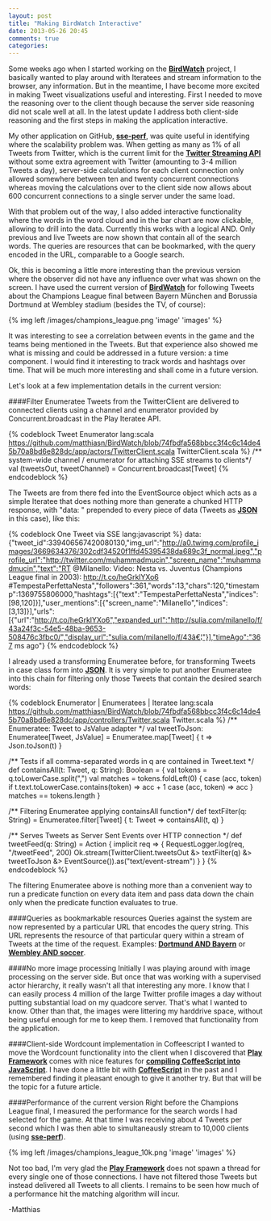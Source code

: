 ```yaml
---
layout: post
title: "Making BirdWatch Interactive"
date: 2013-05-26 20:45
comments: true
categories: 
---
```

Some weeks ago when I started working on the **[BirdWatch](http://bit.ly/BirdWatch)** project, I basically wanted to play around with Iteratees and stream information to the browser, any information. But in the meantime, I have become more excited in making Tweet visualizations useful and interesting. First I needed to move the reasoning over to the client though because the server side reasoning did not scale well at all. In the latest update I address both client-side reasoning and the first steps in making the application interactive.

<!-- more -->

My other application on GitHub, **[sse-perf](http://bit.ly/sse-perf)**, was quite useful in identifying where the scalability problem was. When getting as many as 1% of all Tweets from Twitter, which is the current limit for the **[Twitter Streaming API](https://dev.twitter.com/docs/streaming-apis)** without some extra agreement with Twitter (amounting to 3-4 million Tweets a day), server-side calculations for each client connection only allowed somewhere between ten and twenty concurrent connections whereas moving the calculations over to the client side now allows about 600 concurrent connections to a single server under the same load.

With that problem out of the way, I also added interactive functionality where the words in the word cloud and in the bar chart are now clickable, allowing to drill into the data. Currently this works with a logical AND. Only previous and live Tweets are now shown that contain all of the search words. The queries are resources that can be bookmarked, with the query encoded in the URL, comparable to a Google search.

Ok, this is becoming a little more interesting than the previous version where the observer did not have any influence over what was shown on the screen. I have used the current version of **[BirdWatch](http://bit.ly/BirdWatch)** for following Tweets about the Champions League final between Bayern München and Borussia Dortmund at Wembley stadium (besides the TV, of course): 

{% img left /images/champions_league.png 'image' 'images' %}

It was interesting to see a correlation between events in the game and the teams being mentioned in the Tweets. But that experience also showed me what is missing and could be addressed in a future version: a time component. I would find it interesting to track words and hashtags over time. That will be much more interesting and shall come in a future version.

Let's look at a few implementation details in the current version:

####Filter Enumeratee
Tweets from the TwitterClient are delivered to connected clients using a channel and enumerator provided by Concurrent.broadcast in the Play Iteratee API.

{% codeblock Tweet Enumerator lang:scala https://github.com/matthiasn/BirdWatch/blob/74fbdfa568bbcc3f4c6c14de45b70a8bd6e828dc/app/actors/TwitterClient.scala TwitterClient.scala %}
  /** system-wide channel / enumerator for attaching SSE streams to clients*/
  val (tweetsOut, tweetChannel) = Concurrent.broadcast[Tweet]
{% endcodeblock %}

The Tweets are from there fed into the EventSource object which acts as a simple Iteratee that does nothing more than generate a chunked HTTP response, with "data: " prepended to every piece of data (Tweets as **[JSON](http://tools.ietf.org/html/rfc4627)** in this case), like this:

{% codeblock One Tweet via SSE lang:javascript %}
data: {"tweet_id":339406567420080130,"img_url":"http://a0.twimg.com/profile_images/3669634376/302cdf34520f1ffd45395438da689c3f_normal.jpeg","profile_url":"http://twitter.com/muhammadmucin","screen_name":"muhammadmucin","text":"RT @Milanello: Video: Nesta vs. Juventus (Champions League final in 2003): http://t.co/heGrklYXo6 #TempestaPerfettaNesta","followers":361,"words":13,"chars":120,"timestamp":1369755806000,"hashtags":[{"text":"TempestaPerfettaNesta","indices":[98,120]}],"user_mentions":[{"screen_name":"Milanello","indices":[3,13]}],"urls":[{"url":"http://t.co/heGrklYXo6","expanded_url":"http://sulia.com/milanello/f/43a24f3c-54e5-48ba-9653-508476c3fbc0/","display_url":"sulia.com/milanello/f/43â€¦"}],"timeAgo":"367 ms ago"}
{% endcodeblock %}

I already used a transforming Enumeratee before, for transforming Tweets in case class form into **[JSON](http://tools.ietf.org/html/rfc4627)**. It is very simple to put another Enumeratee into this chain for filtering only those Tweets that contain the desired search words:

{% codeblock Enumerator | Enumeratees | Iteratee lang:scala https://github.com/matthiasn/BirdWatch/blob/74fbdfa568bbcc3f4c6c14de45b70a8bd6e828dc/app/controllers/Twitter.scala Twitter.scala %}
  /** Enumeratee: Tweet to JsValue adapter */
  val tweetToJson: Enumeratee[Tweet, JsValue] = Enumeratee.map[Tweet] { 
    t => Json.toJson(t) 
  }
  
  /** Tests if all comma-separated words in q are contained in Tweet.text  */
  def containsAll(t: Tweet, q: String): Boolean = {
    val tokens = q.toLowerCase.split(",")
    val matches = tokens.foldLeft(0) {
      case (acc, token) if t.text.toLowerCase.contains(token) =>  acc + 1
      case (acc, token) => acc
    }
    matches == tokens.length 
  }

  /** Filtering Enumeratee applying containsAll function*/
  def textFilter(q: String) = Enumeratee.filter[Tweet] { 
    t: Tweet => containsAll(t, q) 
  }

  /** Serves Tweets as Server Sent Events over HTTP connection */
  def tweetFeed(q: String) = Action {
    implicit req => {
      RequestLogger.log(req, "/tweetFeed", 200)
      Ok.stream(TwitterClient.tweetsOut 
        &> textFilter(q) 
        &> tweetToJson 
        &> EventSource()).as("text/event-stream")
    }
  }
{% endcodeblock %}

The filtering Enumeratee above is nothing more than a convenient way to run a predicate function on every data item and pass data down the chain only when the predicate function evaluates to true.

####Queries as bookmarkable resources
Queries against the system are now represented by a particular URL that encodes the query string. This URL represents the resource of that particular query within a stream of Tweets at the time of the request. Examples: **[Dortmund AND Bayern](http://bit.ly/bw_dortmund_bayern)** or **[Wembley AND soccer](http://bit.ly/wembley_soccer)**.

####No more image processing
Initially I was playing around with image processing on the server side. But once that was working with a supervised actor hierarchy, it really wasn't all that interesting any more. I know that I can easily process 4 million of the large Twitter profile images a day without putting substantial load on my quadcore server. That's what I wanted to know. Other than that, the images were littering my harddrive space, without being useful enough for me to keep them. I removed that functionality from the application. 

####Client-side Wordcount implementation in Coffeescript 
I wanted to move the Wordcount functionality into the client when I discovered that **[Play Framework](http://www.playframework.com)** comes with nice features for **[compiling CoffeeScript into JavaScript](http://www.playframework.com/documentation/2.1.1/AssetsCoffeeScript)**. I have done a little bit with **[CoffeeScript](http://coffeescript.org)** in the past and I remembered finding it pleasant enough to give it another try. But that will be the topic for a future article.

####Performance of the current version
Right before the Champions League final, I measured the performance for the search words I had selected for the game. At that time I was receiving about 4 Tweets per second which I was then able to simultaneausly stream to 10,000 clients (using **[sse-perf](http://bit.ly/sse-perf)**). 

{% img left /images/champions_league_10k.png 'image' 'images' %}

Not too bad, I'm very glad the **[Play Framework](http://www.playframework.com)** does not spawn a thread for every single one of those connections. I have not filtered those Tweets but instead delivered all Tweets to all clients. I remains to be seen how much of a performance hit the matching algorithm will incur.

-Matthias